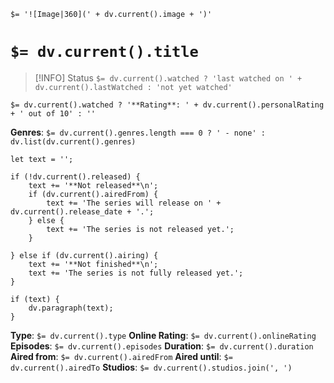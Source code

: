`$= '![Image|360](' + dv.current().image + ')'`

# `$= dv.current().title`

> [!INFO] Status
> `$= dv.current().watched ? 'last watched on ' + dv.current().lastWatched : 'not yet watched'`

`$= dv.current().watched ? '**Rating**: ' + dv.current().personalRating + ' out of 10' : ''`

**Genres**:
`$= dv.current().genres.length === 0 ? ' - none' : dv.list(dv.current().genres)`

```dataviewjs
let text = '';

if (!dv.current().released) {
	text += '**Not released**\n';
	if (dv.current().airedFrom) {
		text += 'The series will release on ' + dv.current().release_date + '.';
	} else {
		text += 'The series is not released yet.';
	}
	
} else if (dv.current().airing) {
	text += '**Not finished**\n';
	text += 'The series is not fully released yet.';
}

if (text) {
	dv.paragraph(text);
}
```

**Type**: `$= dv.current().type`
**Online Rating**: `$= dv.current().onlineRating`
**Episodes**: `$= dv.current().episodes`
**Duration**:  `$= dv.current().duration`
**Aired from**: `$= dv.current().airedFrom`
**Aired until**: `$= dv.current().airedTo`
**Studios**: `$= dv.current().studios.join(', ')`